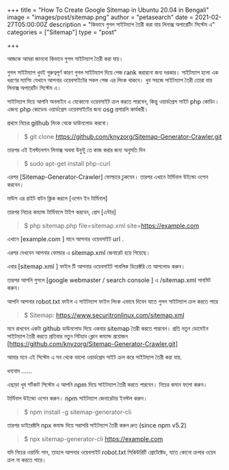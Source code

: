 +++
title = "How To Create Google Sitemap in Ubuntu 20.04 in Bengali"
image = "images/post/sitemap.png"
author = "petasearch"
date = 2021-02-27T05:00:00Z
description = "কিভাবে গুগল সাইটম্যাপ তৈরী করা যায় লিনাক্স অপারেটিং সিস্টেম এ"
categories = ["Sitemap"]
type = "post"

+++

আজকে আমরা জানবো কিভাবে গুগল সাইটম্যাপ তৈরী করা যায়।

গুগল সাইটম্যাপ খুবই গুরুত্বপূর্ণ কারণ গুগল সাইটম্যাপ দিয়ে পেজ rank করারনো জন্য দরকার। সাইটম্যাপ হলো এক ধরণের ম্যাপিং যেখানে আপনার ওয়েবসাইটের সকল পেজ এর লিংক থাকবে।  খুব সহজে সাইটম্যাপ তৈরী তোরা যায় লিনাক্স অপারেটিং সিস্টেম এ।  

সাইটম্যাপ দিয়ে আপনি অনলাইন এ যেকোনো ওয়েবসাইট ক্রল করতে পারবেন, কিন্তু ওয়ার্ডপ্রেস সাইট php কোডিং।  এজন্য php কোডেড ওয়ার্ডপ্রেস ওয়েবসাইটের জন্য osg প্রপারলি কার্যকরী।

প্রথমে নিচের github লিংক থেকে ডাউনলোড করবো।  
> $ git clone https://github.com/knyzorg/Sitemap-Generator-Crawler.git

তারপর এই ইনস্টলেশন লিনাক্স অথবা উবুন্টু তে কাজ করার জন্য অনুমতি দিন
>$ sudo apt-get install php-curl

এরপর [Sitemap-Generator-Crawler] ফোল্ডারে ঢুকবেন।  তারপর এখানে টার্মিনাল উইন্ডো ওপেন করবেন।

মাউস এর রাইট বাটন ক্লিক করলে [ওপেন ইন টার্মিনাল]

তারপর নিচের কম্যান্ড টার্মিনালে টাইপ করবেন, প্রেস [এন্টার]
>$ php sitemap.php file=sitemap.xml site=https://example.com

এখানে [example.com ] মানে আপনার ওয়েবসাইট url .

এরপর দেখবেন আপনার ফোল্ডার এ sitemap.xml  জেনারেট হয়ে গিয়েছে।  

এবার [sitemap.xml ] ফাইল টি আপনার ওয়েবসাইট পাবলিক ডিরেক্টরি তে আপলোড করুন। 

তারপর আপনি গুগলে [google webmaster / search console ] এ /sitemap.xml  সাবমিট করুন।  

আপনি আপনার robot.txt ফাইল এ সাইটম্যাপ ফাইল লিংক এভাবে দিবেন যাতে গুগল সাইটম্যাপ ক্রল করতে পারে
>$ Sitemap: https://www.securitronlinux.com/sitemap.xml

মনে রাখবেন একটা github ডাউনলোড দিয়ে একবার sitemap তৈরী করতে পারবেন। প্রতি নতুন ডোমেইন সাইটম্যাপ তৈরী করতে প্রতিবার নতুন গিটহাব  ক্লোন  কম্যান্ড প্রয়োজন [https://github.com/knyzorg/Sitemap-Generator-Crawler.git] 

আমার মনে এই সিস্টেম এ সব থেকে ভালো ওয়ার্ডপ্রেস সাইট ক্রল করে সাইটম্যাপ তৈরী করা যায়.

ধন্যবাদ
......

এছাড়া খুব শর্টকাট সিস্টেম এ আপনি npm দিয়ে সাইটম্যাপ তৈরী করতে পারবেন। নিচের কমান ফলো করুন।  

টার্মিনাল উইন্ডো ওপেন করুন।  npm সাইটম্যাপ জেনারেটার ইনস্টল করুন।  
>$ npm install -g sitemap-generator-cli

তারপর ডাইরেক্টলি npx কমান্ড দিয়ে সরাসরি সাইটম্যাপ তৈরী করুন দ্রুত (since npm v5.2)
>$ npx sitemap-generator-cli https://example.com

যদি নিচের ওয়ার্নিং পান, তাহলে আপনার ওয়েবসাইট robot.txt  সিকিউরিটি প্রোটেক্টেড, যাতে কোনো ক্রলার ওয়েব ক্রল না করতে পারে।
